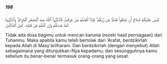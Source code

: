 ##### 198

<span class="ayah">لَيْسَ عَلَيْكُمْ جُنَاحٌ أَن تَبْتَغُوا۟ فَضْلًۭا مِّن رَّبِّكُمْ ۚ فَإِذَآ أَفَضْتُم مِّنْ عَرَفَٰتٍۢ فَٱذْكُرُوا۟ ٱللَّهَ عِندَ ٱلْمَشْعَرِ ٱلْحَرَامِ ۖ وَٱذْكُرُوهُ كَمَا هَدَىٰكُمْ وَإِن كُنتُم مِّن قَبْلِهِۦ لَمِنَ ٱلضَّآلِّينَ</span>

<span class="ayah_translation">Tidak ada dosa bagimu untuk mencari karunia (rezeki hasil perniagaan) dari Tuhanmu. Maka apabila kamu telah bertolak dari 'Arafat, berdzikirlah kepada Allah di Masy'arilharam. Dan berdzikirlah (dengan menyebut) Allah sebagaimana yang ditunjukkan-Nya kepadamu; dan sesungguhnya kamu sebelum itu benar-benar termasuk orang-orang yang sesat.</span>
